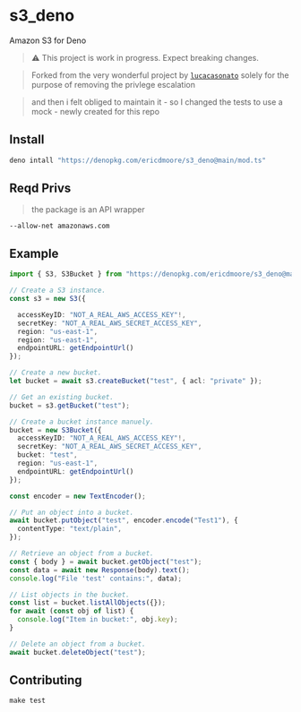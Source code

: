 # s3_deno

<!-- ![ci](https://github.com/lucacasonato/deno_aws_sign_v4/workflows/ci/badge.svg) -->
<!-- [![deno doc](https://doc.deno.land/badge.svg)](https://doc.deno.land/https/deno.land/x/s3@0.5.0/mod.ts) -->
<!-- [![Coverage Status](https://coveralls.io/repos/github/lucacasonato/deno_s3/badge.svg?branch=main)](https://coveralls.io/github/lucacasonato/deno_s3?branch=main) -->

Amazon S3 for Deno

> ⚠️ This project is work in progress. Expect breaking changes.

> Forked from the very wonderful project by [`lucacasonato`](https://github.com/lucacasonato/deno_s3) solely for the purpose of removing the privlege escalation

> and then i felt obliged to maintain it - so I changed the tests to use a mock - newly created for this repo

## Install
``` bash
deno intall "https://denopkg.com/ericdmoore/s3_deno@main/mod.ts"
```

## Reqd Privs

> the package is an API wrapper
```
--allow-net amazonaws.com
```

## Example

```ts
import { S3, S3Bucket } from "https://denopkg.com/ericdmoore/s3_deno@main/mod.ts";

// Create a S3 instance.
const s3 = new S3({

  accessKeyID: "NOT_A_REAL_AWS_ACCESS_KEY"!,
  secretKey: "NOT_A_REAL_AWS_SECRET_ACCESS_KEY",
  region: "us-east-1",
  region: "us-east-1",
  endpointURL: getEndpointUrl()
});

// Create a new bucket.
let bucket = await s3.createBucket("test", { acl: "private" });

// Get an existing bucket.
bucket = s3.getBucket("test");

// Create a bucket instance manuely.
bucket = new S3Bucket({
  accessKeyID: "NOT_A_REAL_AWS_ACCESS_KEY"!,
  secretKey: "NOT_A_REAL_AWS_SECRET_ACCESS_KEY",
  bucket: "test",
  region: "us-east-1",
  endpointURL: getEndpointUrl()
});

const encoder = new TextEncoder();

// Put an object into a bucket.
await bucket.putObject("test", encoder.encode("Test1"), {
  contentType: "text/plain",
});

// Retrieve an object from a bucket.
const { body } = await bucket.getObject("test");
const data = await new Response(body).text();
console.log("File 'test' contains:", data);

// List objects in the bucket.
const list = bucket.listAllObjects({});
for await (const obj of list) {
  console.log("Item in bucket:", obj.key);
}

// Delete an object from a bucket.
await bucket.deleteObject("test");
```

## Contributing

```
make test
```

<!-- References -->
[ci_img]:''
[ci_url]:''

[cov_img]:''
[cov_url]:''
